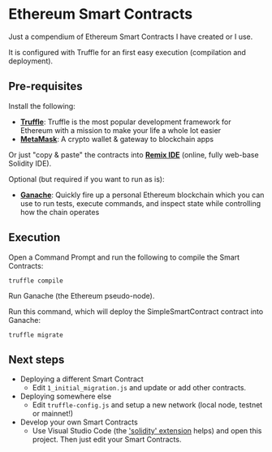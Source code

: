 # Ethereum Smart Contracts

Just a compendium of Ethereum Smart Contracts I have created or I use.

It is configured with Truffle for an first easy execution (compilation and deployment).

## Pre-requisites

Install the following:

* [**Truffle**](https://www.trufflesuite.com/truffle): Truffle is the most popular development framework for Ethereum with a mission to make your life a whole lot easier
* [**MetaMask**](https://metamask.io/): A crypto wallet & gateway to blockchain apps

Or just "copy & paste" the contracts into [**Remix IDE**](https://remix.ethereum.org) (online, fully web-base Solidity IDE).

Optional (but required if you want to run as is):

* [**Ganache**](https://www.trufflesuite.com/ganache): Quickly fire up a personal Ethereum blockchain which you can use to run tests, execute commands, and inspect state while controlling how the chain operates

## Execution

Open a Command Prompt and run the following to compile the Smart Contracts:

```shell
truffle compile
```

Run Ganache (the Ethereum pseudo-node).

Run this command, which will deploy the SimpleSmartContract contract into Ganache:

```shell
truffle migrate
```


## Next steps

* Deploying a different Smart Contract
  * Edit `1_initial_migration.js` and update or add other contracts.
* Deploying somewhere else
  * Edit `truffle-config.js` and setup a new network (local node, testnet or mainnet!)
* Develop your own Smart Contracts
  * Use Visual Studio Code (the ['solidity' extension](https://marketplace.visualstudio.com/items?itemName=JuanBlanco.solidity) helps) and open this project. Then just edit your Smart Contracts.